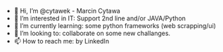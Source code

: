 - 👋 Hi, I’m @cytawek - Marcin Cytawa
- 👀 I’m interested in IT: Support 2nd line and/or JAVA/Python 
- 🌱 I’m currently learning: some python frameworks (web scrapping/ui)
- 💞️ I’m looking to: collaborate on some new challanges.
- 📫 How to reach me: by LinkedIn

<!---
cytawek/cytawek is a ✨ special ✨ repository because its `README.md` (this file) appears on your GitHub profile.
You can click the Preview link to take a look at your changes.
--->
